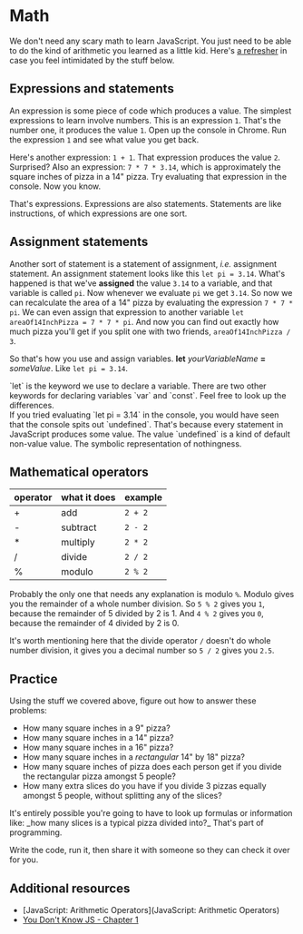 # Math

We don't need any scary math to learn JavaScript. You just need to be able to do the kind of arithmetic you learned as a little kid. Here's [a refresher](http://www.themathpage.com/arith/arithmetic.htm) in case you feel intimidated by the stuff below.

## Expressions and statements

An expression is some piece of code which produces a value. The simplest expressions to learn involve numbers. This is an expression `1`. That's the number one, it produces the value `1`. Open up the console in Chrome. Run the expression `1` and see what value you get back.

Here's another expression: `1 + 1`. That expression produces the value `2`. Surprised? Also an expression: `7 * 7 * 3.14`, which is approximately the square inches of pizza in a 14" pizza. Try evaluating that expression in the console. Now you know.

That's expressions. Expressions are also statements. Statements are like instructions, of which expressions are one sort.

## Assignment statements

Another sort of statement is a statement of assignment, _i.e._ assignment statement.
An assignment statement looks like this `let pi = 3.14`.
What's happened is that we've **assigned** the value `3.14` to a variable, and that variable is called `pi`. Now whenever we evaluate `pi` we get `3.14`. So now we can recalculate the area of a 14" pizza by evaluating the expression `7 * 7 * pi`. We can even assign that expression to another variable `let areaOf14InchPizza = 7 * 7 * pi`. And now you can find out exactly how much pizza you'll get if you split one with two friends, `areaOf14InchPizza / 3`.

So that's how you use and assign variables. **let** _yourVariableName_ **=** _someValue_. Like `let pi = 3.14`.

<aside>
`let` is the keyword we use to declare a variable. There are two other keywords for declaring variables `var` and `const`. Feel free to look up the differences.
</aside>

<aside>
If you tried evaluating `let pi = 3.14` in the console, you would have seen that the console spits out `undefined`. That's because every statement in JavaScript produces some value. The value `undefined` is a kind of default non-value value. The symbolic representation of nothingness.
</aside>

## Mathematical operators
| operator | what it does | example |
|---|---|---|
| + | add | `2 + 2` |
| - | subtract | `2 - 2` |
| * | multiply | `2 * 2` |
| / | divide | `2 / 2` |
| % | modulo | `2 % 2` |

Probably the only one that needs any explanation is modulo `%`. Modulo gives you the remainder of a whole number division. So `5 % 2` gives you `1`, because the remainder of 5 divided by 2 is 1. And `4 % 2` gives you `0`, because the remainder of 4 divided by 2 is 0.

It's worth mentioning here that the divide operator `/` doesn't do whole number division, it gives you a decimal number so `5 / 2` gives you `2.5`.

## Practice

Using the stuff we covered above, figure out how to answer these problems:

- How many square inches in a 9" pizza?
- How many square inches in a 14" pizza?
- How many square inches in a 16" pizza?
- How many square inches in a *rectangular* 14" by 18" pizza?
- How many square inches of pizza does each person get if you divide the rectangular pizza amongst 5 people?
- How many extra slices do you have if you divide 3 pizzas equally amongst 5 people, without splitting any of the slices?

<aside>
It's entirely possible you're going to have to look up formulas or information like: _how many slices is a typical pizza divided into?_ That's part of programming.
</aside>

Write the code, run it, then share it with someone so they can check it over for you.

## Additional resources
- [JavaScript: Arithmetic Operators](JavaScript: Arithmetic Operators)
- [You Don't Know JS - Chapter 1](https://github.com/getify/You-Dont-Know-JS/blob/master/up%20%26%20going/ch1.md)
